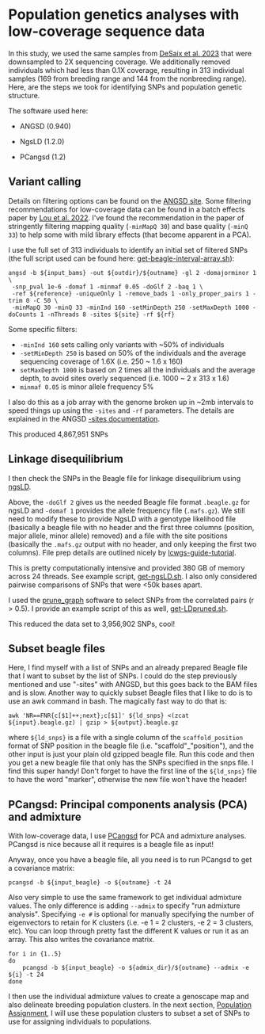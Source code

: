 # Population genetics analyses with low-coverage sequence data

In this study, we used the same samples from [DeSaix et al. 2023](https://onlinelibrary.wiley.com/doi/full/10.1111/mec.17137) that were downsampled to 2X sequencing coverage. We additionally removed individuals which had less than 0.1X coverage, resulting in 313 individual samples (169 from breeding range and 144 from the nonbreeding range). Here, are the steps we took for identifying SNPs and population genetic structure.

The software used here:

- ANGSD (0.940)

- NgsLD (1.2.0)

- PCangsd (1.2)

## Variant calling

Details on filtering options can be found on the [ANGSD site](http://www.popgen.dk/angsd/index.php/Input). Some filtering recommendations for low-coverage data can be found in a batch effects paper by [Lou et al. 2022](https://onlinelibrary.wiley.com/doi/full/10.1111/1755-0998.13559). I've found the recommendation in the paper of stringently filtering mapping quality (`-minMapQ 30`) and base quality (`-minQ 33`) to help some with mild library effects (that become apparent in a PCA). 

I use the full set of 313 individuals to identify an initial set of filtered SNPs (the full script used can be found here: [get-beagle-interval-array.sh](./slurm-scripts/get-beagle-interval-array.sh)):

```
angsd -b ${input_bams} -out ${outdir}/${outname} -gl 2 -domajorminor 1 \
 -snp_pval 1e-6 -domaf 1 -minmaf 0.05 -doGlf 2 -baq 1 \
 -ref ${reference} -uniqueOnly 1 -remove_bads 1 -only_proper_pairs 1 -trim 0 -C 50 \
 -minMapQ 30 -minQ 33 -minInd 160 -setMinDepth 250 -setMaxDepth 1000 -doCounts 1 -nThreads 8 -sites ${site} -rf ${rf}
```

Some specific filters:

- `-minInd 160` sets calling only variants with ~50% of individuals
- `-setMinDepth 250` is based on 50% of the individuals and the average sequencing coverage of 1.6X (i.e. 250 ~ 1.6 x 160)
- `setMaxDepth 1000` is based on 2 times all the individuals and the average depth, to avoid sites overly sequenced (i.e. 1000 ~ 2 x 313 x 1.6)
- `minmaf 0.05` is minor allele frequency 5%

I also do this as a job array with the genome broken up in ~2mb intervals to speed things up using the `-sites` and `-rf` parameters. The details are explained in the ANGSD [-sites documentation](http://www.popgen.dk/angsd/index.php/Sites).

This produced 4,867,951 SNPs

## Linkage disequilibrium

I then check the SNPs in the Beagle file for linkage disequilibrium using [ngsLD](https://github.com/fgvieira/ngsLD).

Above, the `-doGlf 2` gives us the needed Beagle file format `.beagle.gz` for ngsLD and `-domaf 1` provides the allele frequency file (`.mafs.gz`). We still need to modify these to provide NgsLD with a genotype likelihood file (basically a beagle file with no header and the first three columns (position, major allele, minor allele) removed) and a file with the site positions (basically the `.mafs.gz` output with no header, and only keeping the first two columns). File prep details are outlined nicely by [lcwgs-guide-tutorial](https://github.com/nt246/lcwgs-guide-tutorial/blob/main/tutorial3_ld_popstructure/markdowns/ld.md).

This is pretty computationally intensive and provided 380 GB of memory across 24 threads. See example script, [get-ngsLD.sh](./slurm-scripts/get-ngsLD.sh). I also only considered pairwise comparisons of SNPs that were <50k bases apart.

I used the [prune_graph](https://github.com/fgvieira/prune_graph) software to select SNPs from the correlated pairs (r > 0.5). I provide an example script of this as well, [get-LDpruned.sh](./slurm-scripts/get-LDpruned.sh).

This reduced the data set to 3,956,902 SNPs, cool!

## Subset beagle files

Here, I find myself with a list of SNPs and an already prepared Beagle file that I want to subset by the list of SNPs. I could do the step previously mentioned and use "-sites" with ANGSD, but this goes back to the BAM files and is slow. Another way to quickly subset Beagle files that I like to do is to use an awk command in bash. The magically fast way to do that is:

```
awk 'NR==FNR{c[$1]++;next};c[$1]' ${ld_snps} <(zcat ${input}.beagle.gz) | gzip > ${output}.beagle.gz
```

where `${ld_snps}` is a file with a single column of the `scaffold_position` format of SNP position in the beagle file (i.e. "scaffold"_"position"), and the other input is just your plain old gzipped beagle file. Run this code and then you get a new beagle file that only has the SNPs specified in the snps file. I find this super handy! Don't forget to have the first line of the `${ld_snps}` file to have the word "marker", otherwise the new file won't have the header!

## PCangsd: Principal components analysis (PCA) and admixture

With low-coverage data, I use [PCangsd](https://github.com/Rosemeis/pcangsd) for PCA and admixture analyses. PCangsd is nice because all it requires is a beagle file as input!

Anyway, once you have a beagle file, all you need is to run PCangsd to get a covariance matrix:

```
pcangsd -b ${input_beagle} -o ${outname} -t 24
```

Also very simple to use the same framework to get individual admixture values. The only difference is adding `--admix` to specify "run admixture analysis". Specifying `-e #` is optional for manually specifying the number of eigenvectors to retain for K clusters (i.e. -e 1 = 2 clusters, -e 2 = 3 clusters, etc). You can loop through pretty fast the different K values or run it as an array. This also writes the covariance matrix.

```
for i in {1..5}
do
    pcangsd -b ${input_beagle} -o ${admix_dir}/${outname} --admix -e ${i} -t 24
done
```

I then use the individual admixture values to create a genoscape map and also delineate breeding population clusters. In the next section, [Population Assignment](https://github.com/mgdesaix/amre-adaptation/blob/main/03_PopulationAssignment/PopAssign.md), I will use these population clusters to subset a set of SNPs to use for assigning individuals to populations.

